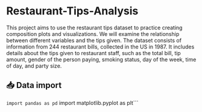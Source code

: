 # Restaurant-Tips-Analysis
This project aims to use the restaurant tips dataset to practice creating composition plots and visualizations. We will examine the relationship between different variables and the tips given.
The dataset consists of information from 244 restaurant bills, collected in the US in 1987.
It includes details about the tips given to restaurant staff, such as the total bill, tip amount, gender of the person paying, smoking status, day of the week, time of day, and party size.
## 📥 Data import
```import pandas as pd```
import matplotlib.pyplot as plt```
